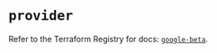 # `provider`

Refer to the Terraform Registry for docs: [`google-beta`](https://registry.terraform.io/providers/hashicorp/google-beta/5.40.0/docs).

